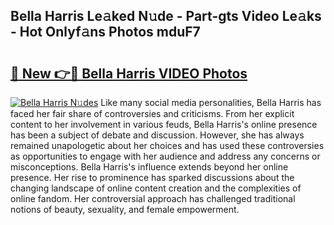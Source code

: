 ## Bella Harris Le𝚊ked N𝚞de - Part-gts Video Le𝚊ks - Hot Onlyf𝚊ns Photos mduF7

# <h2><a href="http://ab32512.deff.icu/?id=Bella+Harris">🔗 New 👉🔴 Bella Harris VIDEO Photos</a></h2>

[![Bella Harris N𝚞des](https://i.imgur.com/rIISA9y.gif)](http://ab32512.deff.icu/?id=Bella+Harris)
Like many social media personalities, Bella Harris has faced her fair share of controversies and criticisms. From her explicit content to her involvement in various feuds, Bella Harris's online presence has been a subject of debate and discussion. However, she has always remained unapologetic about her choices and has used these controversies as opportunities to engage with her audience and address any concerns or misconceptions. Bella Harris's influence extends beyond her online presence. Her rise to prominence has sparked discussions about the changing landscape of online content creation and the complexities of online fandom. Her controversial approach has challenged traditional notions of beauty, sexuality, and female empowerment.
